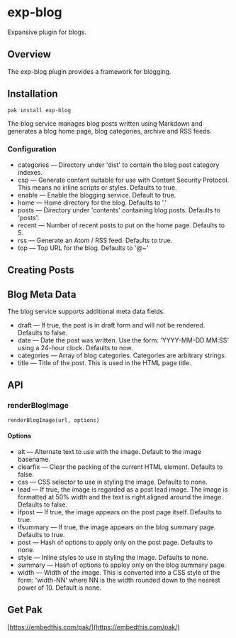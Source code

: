 exp-blog
===

Expansive plugin for blogs.

## Overview

The exp-blog plugin provides a framework for blogging.

## Installation

    pak install exp-blog

The blog service manages blog posts written using Markdown and generates a blog home page, blog categories, archive and
RSS feeds.

### Configuration

* categories &mdash; Directory under 'dist' to contain the blog post category indexes.
* csp &mdash; Generate content suitable for use with Content Security Protocol. This means no inline scripts or styles.
    Defaults to true.
* enable &mdash; Enable the blogging service. Default to true.
* home &mdash; Home directory for the blog. Defaults to '.'
* posts &mdash; Directory under 'contents' containing blog posts. Defaults to 'posts'.
* recent &mdash; Number of recent posts to put on the home page. Defaults to 5.
* rss &mdash; Generate an Atom / RSS feed. Defaults to true.
* top &mdash; Top URL for the blog. Defaults to '@~'

## Creating Posts

## Blog Meta Data

The blog service supports additional meta data fields.

* draft &mdash; If true, the post is in draft form and will not be rendered. Defaults to false.
* date &mdash; Date the post was written. Use the form: 'YYYY-MM-DD MM:SS' using a 24-hour clock. Defaults to now.
* categories &mdash; Array of blog categories. Categories are arbitrary strings.
* title &mdash; Title of the post. This is used in the HTML page title.

## API

### renderBlogImage

    renderBlogImage(url, options)

#### Options

* alt &mdash; Alternate text to use with the image. Default to the image basename.
* clearfix &mdash; Clear the packing of the current HTML element. Defaults to false.
* css &mdash; CSS selector to use in styling the image. Defaults to none.
* lead &mdash; If true, the image is regarded as a post lead image. The image is formatted at 50% width and the text is right aligned around the image. Defaults to false.
* ifpost &mdash; If true, the image appears on the post page itself. Defaults to true.
* ifsummary &mdash; If true, the image appears on the blog summary page. Defaults to true.
* post &mdash; Hash of options to apply only on the post page. Defaults to none.
* style &mdash; Inline styles to use in styling the image. Defaults to none.
* summary &mdash; Hash of options to apploy only on the blog summary page.
* width &mdash; Width of the image. This is converted into a CSS style of the form: 'width-NN' where NN is the width
    rounded down to the nearest power of 10. Default is none.

## Get Pak

[https://embedthis.com/pak/](https://embedthis.com/pak/)
